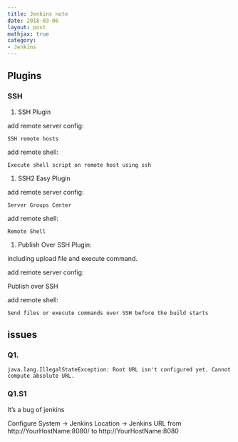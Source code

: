 ```yaml
---
title: Jenkins note
date: 2018-03-06
layout: post
mathjax: true
category:
- Jenkins
---
```

## Plugins

### SSH

1. SSH Plugin

add remote server config:

````
SSH remote hosts
````

add remote shell:

````
Execute shell script on remote host using ssh
````

1. SSH2 Easy Plugin

add remote server config:

````
Server Groups Center
````

add remote shell:

````
Remote Shell
````

1. Publish Over SSH Plugin:

including upload file and execute command.

add remote server config:

Publish over SSH

add remote shell:

````
Send files or execute commands over SSH before the build starts
````

## issues

### Q1.

`java.lang.IllegalStateException: Root URL isn't configured yet. Cannot compute absolute URL.`

### Q1.S1

It’s a bug of jenkins

Configure System -> Jenkins Location -> Jenkins URL from http://YourHostName:8080/ to http://YourHostName:8080